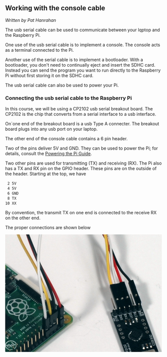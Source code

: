 ## Working with the console cable

*Written by Pat Hanrahan*

The usb serial cable can be used to communicate
between your lqptop and the Raspberry Pi.

One use of the usb serial cable is to implement a console.
The console acts as a terminal connected to the Pi.

Another use of the serial cable is to implement
a bootloader. With a bootloader, you don't need
to continually eject and insert the SDHC card.
Instead you can send the program you want to
run directly to the Raspberry Pi without
first storing it on the SDHC card.

The usb serial cable can also be used to power your Pi.

### Connecting the usb serial cable to the Raspberry Pi 

In this course, we will be using a CP2102 usb serial breakout board.
The CP2102 is the chip that converts from a
serial interface to a usb interface.

On`one end of the breakout board is a usb Type A connecter.
The breakout board plugs into any usb port on your laptop.

The other end of the console cable contains a 6 pin header.

Two of the pins deliver 5V and GND. 
They can be used to power the Pi;
for details, consult the [Powering the Pi Guide](power.md).

Two other pins are used for transmitting (TX)
and receiving (RX).
The Pi also has a TX and RX pin on the GPIO header.
These pins are on the outside of the header.
Starting at the top, we have

     2 5V
     4 5V
     6 GND
     8 TX
    10 XX

By convention, the transmit TX on one end is connected
to the receive RX on the other end.

The proper connections are shown below

![Console cable](images/console.cable.zoom.jpg)


